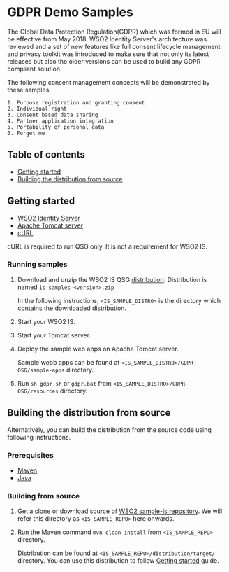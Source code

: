 # GDPR Demo Samples

The Global Data Protection Regulation(GDPR) which was formed in EU will be effective from May 2018.
WSO2 Identity Server's architecture was reviewed and a set of new features like full consent lifecycle management and 
privacy toolkit was introduced to make sure that not only its latest releases but also the older versions can be used 
to build any GDPR compliant solution.

The following consent management concepts will be demonstrated by these samples.

    1. Purpose registration and granting consent
    2. Individual right
    3. Consent based data sharing
    4. Partner application integration
    5. Portability of personal data
    6. Forget me 

## Table of contents

- [Getting started](#getting-started)
- [Building the distribution from source](#building-the-distribution-from-source)

## Getting started

* [WSO2 Identity Server](https://wso2.com/identity-and-access-management)
* [Apache Tomcat server](https://tomcat.apache.org/download-80.cgi)
* [cURL](https://curl.haxx.se/download.html)

cURL is required to run QSG only. It is not a requirement for WSO2 IS.

### Running samples

1. Download and unzip the WSO2 IS QSG [distribution](https://github.com/wso2/samples-is/releases/latest).
   Distribution is named `is-samples-<version>.zip`
   
   In the following instructions, `<IS_SAMPLE_DISTRO>` is the directory which contains the downloaded distribution.
2. Start your WSO2 IS.
3. Start your Tomcat server.
4. Deploy the sample web apps on Apache Tomcat server.

   Sample webb apps can be found at `<IS_SAMPLE_DISTRO>/GDPR-QSG/sample-apps` directory.
5. Run `sh gdpr.sh` or `gdpr.bat` from `<IS_SAMPLE_DISTRO>/GDPR-QSG/resources` directory.

## Building the distribution from source

Alternatively, you can build the distribution from the source code using following instructions.

### Prerequisites

* [Maven](https://maven.apache.org/download.cgi)
* [Java](http://www.oracle.com/technetwork/java/javase/downloads)

### Building from source

1. Get a clone or download source of [WSO2 sample-is repository](https://github.com/wso2/samples-is).
   We will refer this directory as `<IS_SAMPLE_REPO>` here onwards.
2. Run the Maven command `mvn clean install` from `<IS_SAMPLE_REPO>` directory.

    Distribution can be found at `<IS_SAMPLE_REPO>/distribution/target/` directory. You can use this distribution to follow
[Getting started](#getting-started) guide.
